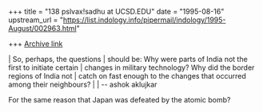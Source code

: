 +++
title = "138 pslvax!sadhu at UCSD.EDU"
date = "1995-08-16"
upstream_url = "https://list.indology.info/pipermail/indology/1995-August/002963.html"

+++
[Archive link](https://list.indology.info/pipermail/indology/1995-August/002963.html)

| So, perhaps, the  questions
| should be: Why were parts of India not the first to initiate certain
| changes in military technology? Why did the border regions of India not
| catch on fast enough to the changes that occurred among their neighbours?
| 
| -- ashok aklujkar


For the same reason that Japan was defeated by the atomic bomb?





